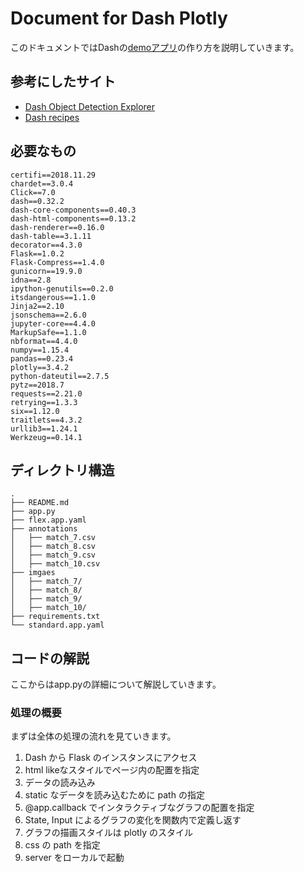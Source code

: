 # Document for Dash Plotly
このドキュメントではDashの[demoアプリ](https://dash-action-segmentation.appspot.com/)の作り方を説明していきます。

## 参考にしたサイト
* [Dash Object Detection Explorer](https://github.com/plotly/dash-object-detection)
* [Dash recipes](https://github.com/plotly/dash-recipes)

## 必要なもの
```
certifi==2018.11.29
chardet==3.0.4
Click==7.0
dash==0.32.2
dash-core-components==0.40.3
dash-html-components==0.13.2
dash-renderer==0.16.0
dash-table==3.1.11
decorator==4.3.0
Flask==1.0.2
Flask-Compress==1.4.0
gunicorn==19.9.0
idna==2.8
ipython-genutils==0.2.0
itsdangerous==1.1.0
Jinja2==2.10
jsonschema==2.6.0
jupyter-core==4.4.0
MarkupSafe==1.1.0
nbformat==4.4.0
numpy==1.15.4
pandas==0.23.4
plotly==3.4.2
python-dateutil==2.7.5
pytz==2018.7
requests==2.21.0
retrying==1.3.3
six==1.12.0
traitlets==4.3.2
urllib3==1.24.1
Werkzeug==0.14.1
```

## ディレクトリ構造
```
.
├── README.md
├── app.py
├── flex.app.yaml
├── annotations
│   ├── match_7.csv
│   ├── match_8.csv
│   ├── match_9.csv
│   ├── match_10.csv
├── imgaes
│   ├── match_7/
│   ├── match_8/
│   ├── match_9/
│   ├── match_10/
├── requirements.txt
└── standard.app.yaml
```

## コードの解説
ここからはapp.pyの詳細について解説していきます。
### 処理の概要
まずは全体の処理の流れを見ていきます。

1. Dash から Flask のインスタンスにアクセス
2. html likeなスタイルでページ内の配置を指定
3. データの読み込み
4. static なデータを読み込むために path の指定
5. @app.callback でインタラクティブなグラフの配置を指定
6. State, Input によるグラフの変化を関数内で定義し返す
7. グラフの描画スタイルは plotly のスタイル
8. css の path を指定
9. server をローカルで起動

### 



